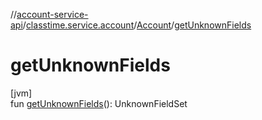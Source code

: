 //[account-service-api](../../../index.md)/[classtime.service.account](../index.md)/[Account](index.md)/[getUnknownFields](get-unknown-fields.md)

# getUnknownFields

[jvm]\
fun [getUnknownFields](get-unknown-fields.md)(): UnknownFieldSet
